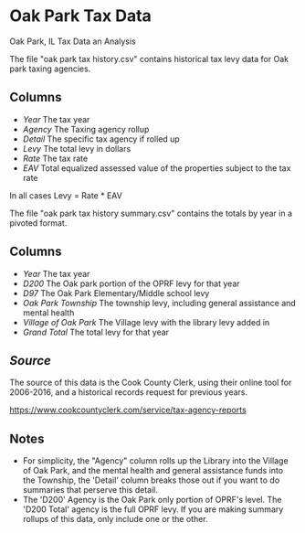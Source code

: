 # Oak Park Tax Data

Oak Park, IL Tax Data an Analysis

The file "oak park tax history.csv" contains historical tax levy data for Oak park taxing agencies.

## Columns

-   _Year_ The tax year
-   _Agency_ The Taxing agency rollup
-   _Detail_ The specific tax agency if rolled up
-   _Levy_ The total levy in dollars
-   _Rate_ The tax rate
-   _EAV_ Total equalized assessed value of the properties subject to the tax rate

In all cases Levy = Rate \* EAV

The file "oak park tax history summary.csv" contains the totals by year in a pivoted format.

## Columns

-   _Year_ The tax year
-   _D200_ The Oak park portion of the OPRF levy for that year
-   _D97_ The Oak Park Elementary/Middle school levy
-   _Oak Park Township_ The township levy, including general assistance and mental health
-   _Village of Oak Park_ The Village levy with the library levy added in
-   _Grand Total_ The total levy for that year

## _Source_

The source of this data is the Cook County Clerk, using their online tool for 2006-2016, and a historical records request for previous years.

https://www.cookcountyclerk.com/service/tax-agency-reports

## Notes

-   For simplicity, the "Agency" column rolls up the Library into the Village of Oak Park, and the mental health and general assistance funds into the Township, the 'Detail' column breaks those out if you want to do summaries that perserve this detail.
-   The 'D200' Agency is the Oak Park only portion of OPRF's level. The 'D200 Total' agency is the full OPRF levy. If you are making summary rollups of this data, only include one or the other.
